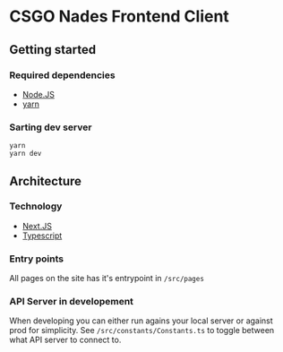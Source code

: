 # CSGO Nades Frontend Client

## Getting started

### Required dependencies

- [Node.JS](https://nodejs.org/)
- [yarn](https://yarnpkg.com/)

### Sarting dev server

```
yarn
yarn dev
```

## Architecture

### Technology

- [Next.JS](https://nextjs.org/)
- [Typescript](https://www.typescriptlang.org/)

### Entry points

All pages on the site has it's entrypoint in `/src/pages`

### API Server in developement

When developing you can either run agains your local server or against prod for simplicity.
See `/src/constants/Constants.ts` to toggle between what API server to connect to.
